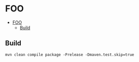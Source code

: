 # FOO

- [FOO](#foo)
  - [Build](#build)

## Build

    mvn clean compile package -Prelease -Dmaven.test.skip=true
